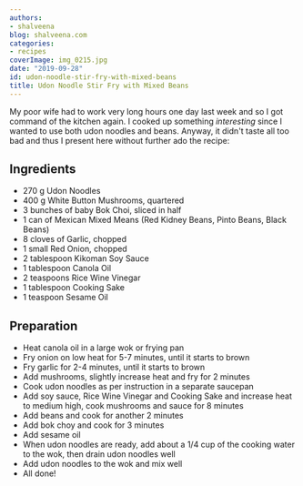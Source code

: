 ```yaml
---
authors:
- shalveena
blog: shalveena.com
categories:
- recipes
coverImage: img_0215.jpg
date: "2019-09-28"
id: udon-noodle-stir-fry-with-mixed-beans
title: Udon Noodle Stir Fry with Mixed Beans
---
```


My poor wife had to work very long hours one day last week and so I got command of the kitchen again. I cooked up something _interesting_ since I wanted to use both udon noodles and beans. Anyway, it didn't taste all too bad and thus I present here without further ado the recipe:

## Ingredients

- 270 g Udon Noodles
- 400 g White Button Mushrooms, quartered
- 3 bunches of baby Bok Choi, sliced in half
- 1 can of Mexican Mixed Means (Red Kidney Beans, Pinto Beans, Black Beans)
- 8 cloves of Garlic, chopped
- 1 small Red Onion, chopped
- 2 tablespoon Kikoman Soy Sauce
- 1 tablespoon Canola Oil
- 2 teaspoons Rice Wine Vinegar
- 1 tablespoon Cooking Sake
- 1 teaspoon Sesame Oil

## Preparation

- Heat canola oil in a large wok or frying pan
- Fry onion on low heat for 5-7 minutes, until it starts to brown
- Fry garlic for 2-4 minutes, until it starts to brown
- Add mushrooms, slightly increase heat and fry for 2 minutes
- Cook udon noodles as per instruction in a separate saucepan
- Add soy sauce, Rice Wine Vinegar and Cooking Sake and increase heat to medium high, cook mushrooms and sauce for 8 minutes
- Add beans and cook for another 2 minutes
- Add bok choy and cook for 3 minutes
- Add sesame oil
- When udon noodles are ready, add about a 1/4 cup of the cooking water to the wok, then drain udon noodles well
- Add udon noodles to the wok and mix well
- All done!
